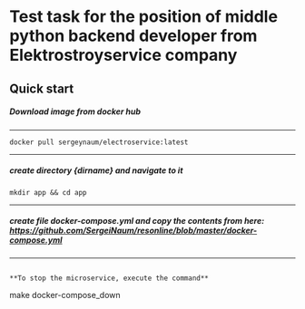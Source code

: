 
# Test task for the position of middle python backend developer from Elektrostroyservice company

## Quick start

##### Download image from docker hub

---
```
docker pull sergeynaum/electroservice:latest
```
---

##### create directory {dirname} and navigate to it

```
mkdir app && cd app
```

---

##### create file docker-compose.yml and copy the contents from here: https://github.com/SergeiNaum/resonline/blob/master/docker-compose.yml

---


```

**To stop the microservice, execute the command**

```
make docker-compose_down
```
